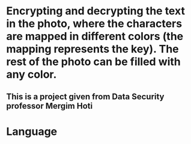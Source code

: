 # Encrypting and decrypting the text in the photo, where the characters are mapped in different colors (the mapping represents the key). The rest of the photo can be filled with any color.

## This is a project given from Data Security professor Mergim Hoti 

# Language
